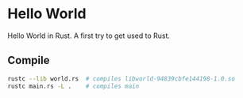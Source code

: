 # Hello World

Hello World in Rust. A first try to get used to Rust.

## Compile

```bash
rustc --lib world.rs  # compiles libworld-94839cbfe144198-1.0.so
rustc main.rs -L .    # compiles main
```
